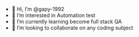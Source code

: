 - 👋 Hi, I’m @gapy-1992
- 👀 I’m interested in Automation test
- 🌱 I’m currently learning become full stack QA
- 💞️ I’m looking to collaborate on any coding subject

<!---
gapy-1992/gapy-1992 is a ✨ special ✨ repository because its `README.md` (this file) appears on your GitHub profile.
You can click the Preview link to take a look at your changes.
--->
